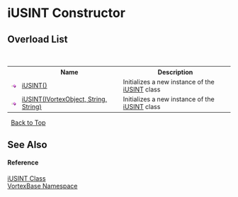 # iUSINT Constructor 
 


## Overload List
&nbsp;<table><tr><th></th><th>Name</th><th>Description</th></tr><tr><td>![Public method](media/pubmethod.gif "Public method")</td><td><a href="M_VortexBase_iUSINT__ctor.md">iUSINT()</a></td><td>
Initializes a new instance of the <a href="T_VortexBase_iUSINT.md">iUSINT</a> class</td></tr><tr><td>![Public method](media/pubmethod.gif "Public method")</td><td><a href="M_VortexBase_iUSINT__ctor_1.md">iUSINT(IVortexObject, String, String)</a></td><td>
Initializes a new instance of the <a href="T_VortexBase_iUSINT.md">iUSINT</a> class</td></tr></table>&nbsp;
<a href="#iusint-constructor">Back to Top</a>

## See Also


#### Reference
<a href="T_VortexBase_iUSINT.md">iUSINT Class</a><br /><a href="N_VortexBase.md">VortexBase Namespace</a><br />